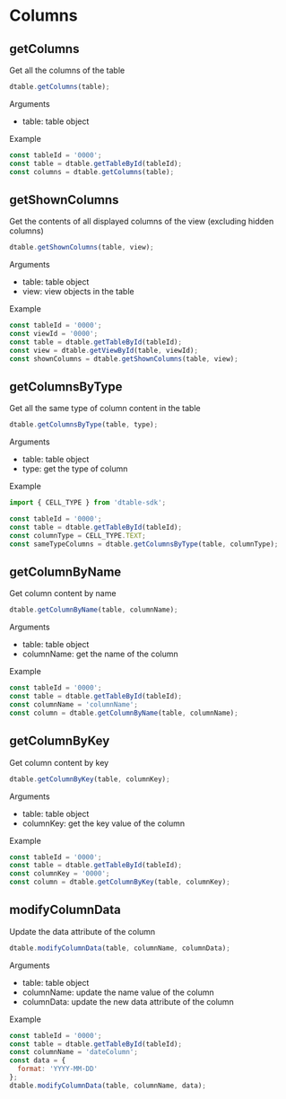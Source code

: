 # Columns

## getColumns

Get all the columns of the table

```javascript
dtable.getColumns(table);
```

Arguments

* table: table object

Example

```javascript
const tableId = '0000';
const table = dtable.getTableById(tableId);
const columns = dtable.getColumns(table);
```

## getShownColumns

Get the contents of all displayed columns of the view (excluding hidden columns)

```javascript
dtable.getShownColumns(table, view);
```

Arguments

* table: table object
* view: view objects in the table

Example

```javascript
const tableId = '0000';
const viewId = '0000';
const table = dtable.getTableById(tableId);
const view = dtable.getViewById(table, viewId);
const shownColumns = dtable.getShownColumns(table, view);
```

## getColumnsByType

Get all the same type of column content in the table

```javascript
dtable.getColumnsByType(table, type);
```

Arguments

* table:  table object
* type: get the type of column

Example

```javascript
import { CELL_TYPE } from 'dtable-sdk';

const tableId = '0000';
const table = dtable.getTableById(tableId);
const columnType = CELL_TYPE.TEXT;
const sameTypeColumns = dtable.getColumnsByType(table, columnType);
```

## getColumnByName

Get column content by name

```javascript
dtable.getColumnByName(table, columnName);
```

Arguments

* table:  table object
* columnName: get the name of the column

Example

```javascript
const tableId = '0000';
const table = dtable.getTableById(tableId);
const columnName = 'columnName';
const column = dtable.getColumnByName(table, columnName);
```

## getColumnByKey

Get column content by key

```javascript
dtable.getColumnByKey(table, columnKey);
```

Arguments

* table:  table object
* columnKey: get the key value of the column

Example

```javascript
const tableId = '0000';
const table = dtable.getTableById(tableId);
const columnKey = '0000';
const column = dtable.getColumnByKey(table, columnKey);
```

## modifyColumnData

Update the data attribute of the column

```javascript
dtable.modifyColumnData(table, columnName, columnData);
```

Arguments

* table:  table object
* columnName: update the name value of the column
* columnData: update the new data attribute of the column

Example

```javascript
const tableId = '0000';
const table = dtable.getTableById(tableId);
const columnName = 'dateColumn';
const data = {
  format: 'YYYY-MM-DD'
};
dtable.modifyColumnData(table, columnName, data);
```
